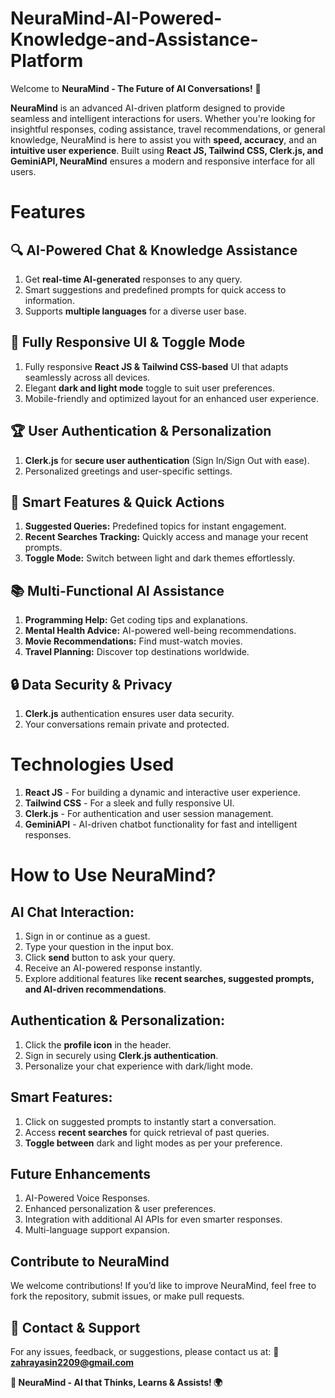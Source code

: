 # NeuraMind-AI-Powered-Knowledge-and-Assistance-Platform
Welcome to **NeuraMind - The Future of AI Conversations!** 🚀

**NeuraMind** is an advanced AI-driven platform designed to provide seamless and intelligent interactions for users. Whether you're looking for insightful responses, coding assistance, travel recommendations, or general knowledge, NeuraMind is here to assist you with **speed, accuracy**, and an **intuitive user experience**. Built using **React JS, Tailwind CSS, Clerk.js, and GeminiAPI, NeuraMind** ensures a modern and responsive interface for all users.

# Features
## 🔍 AI-Powered Chat & Knowledge Assistance
1. Get **real-time AI-generated** responses to any query.
2. Smart suggestions and predefined prompts for quick access to information.
3. Supports **multiple languages** for a diverse user base.
## 🎨 Fully Responsive UI & Toggle Mode
1. Fully responsive **React JS & Tailwind CSS-based** UI that adapts seamlessly across all devices.
2. Elegant **dark and light mode** toggle to suit user preferences.
3. Mobile-friendly and optimized layout for an enhanced user experience.
## 🏆 User Authentication & Personalization
1. **Clerk.js** for **secure user authentication** (Sign In/Sign Out with ease).
2. Personalized greetings and user-specific settings.
## 🚀 Smart Features & Quick Actions
1. **Suggested Queries:** Predefined topics for instant engagement.
2. **Recent Searches Tracking:** Quickly access and manage your recent prompts.
3. **Toggle Mode:** Switch between light and dark themes effortlessly.
## 📚 Multi-Functional AI Assistance
1. **Programming Help:** Get coding tips and explanations.
2. **Mental Health Advice:** AI-powered well-being recommendations.
3. **Movie Recommendations:** Find must-watch movies.
4. **Travel Planning:** Discover top destinations worldwide.
## 🔒 Data Security & Privacy
1. **Clerk.js** authentication ensures user data security.
2. Your conversations remain private and protected.

# Technologies Used
1. **React JS** - For building a dynamic and interactive user experience.
2. **Tailwind CSS** - For a sleek and fully responsive UI.
3. **Clerk.js** - For authentication and user session management.
4. **GeminiAPI** - AI-driven chatbot functionality for fast and intelligent responses.

# How to Use NeuraMind?

## AI Chat Interaction:
1. Sign in or continue as a guest.
2. Type your question in the input box.
3. Click **send** button to ask your query.
4. Receive an AI-powered response instantly.
5. Explore additional features like **recent searches, suggested prompts, and AI-driven recommendations**.

## Authentication & Personalization:
1. Click the **profile icon** in the header.
2. Sign in securely using **Clerk.js authentication**.
3. Personalize your chat experience with dark/light mode.

## Smart Features:
1. Click on suggested prompts to instantly start a conversation.
2. Access **recent searches** for quick retrieval of past queries.
3. **Toggle between** dark and light modes as per your preference.

## Future Enhancements
1. AI-Powered Voice Responses.
2. Enhanced personalization & user preferences.
3. Integration with additional AI APIs for even smarter responses.
4. Multi-language support expansion.

## Contribute to NeuraMind
We welcome contributions! If you’d like to improve NeuraMind, feel free to fork the repository, submit issues, or make pull requests.

## 📩 Contact & Support
For any issues, feedback, or suggestions, please contact us at: 📧 **zahrayasin2209@gmail.com**

**🚀 NeuraMind - AI that Thinks, Learns & Assists! 🌍**
